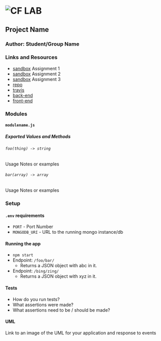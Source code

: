 ![CF](http://i.imgur.com/7v5ASc8.png) LAB
=================================================

## Project Name

### Author: Student/Group Name

### Links and Resources
* [sandbox](https://codesandbox.io/s/mzx06ow82y) Assignment 1
* [sandbox](https://codesandbox.io/s/kwzknxvlk3) Assignment 2
* [sandbox](https://codesandbox.io/s/6ym16lz3qk) Assignment 3
* [repo](https://github.com/edpuzino/lab-28)
* [travis](http://xyz.com)
* [back-end](http://xyz.com)
* [front-end](http://xyz.com)

### Modules
#### `modulename.js`
##### Exported Values and Methods

###### `foo(thing) -> string`
Usage Notes or examples

###### `bar(array) -> array`
Usage Notes or examples

### Setup
#### `.env` requirements
* `PORT` - Port Number
* `MONGODB_URI` - URL to the running mongo instance/db

#### Running the app
* `npm start`
* Endpoint: `/foo/bar/`
  * Returns a JSON object with abc in it.
* Endpoint: `/bing/zing/`
  * Returns a JSON object with xyz in it.

#### Tests
* How do you run tests?
* What assertions were made?
* What assertions need to be / should be made?

#### UML
Link to an image of the UML for your application and response to events
